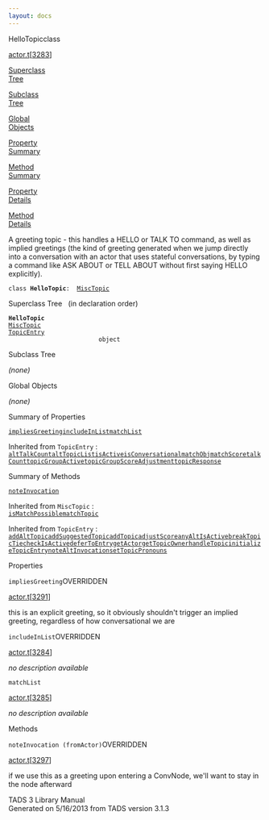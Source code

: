 ```yaml
---
layout: docs
---
```

<span class="title">HelloTopic</span><span class="type">class</span>

[actor.t](../file/actor.t.html)\[[3283](../source/actor.t.html#3283)\]

[Superclass  
Tree](#_SuperClassTree_)

[Subclass  
Tree](#_SubClassTree_)

[Global  
Objects](#_ObjectSummary_)

[Property  
Summary](#_PropSummary_)

[Method  
Summary](#_MethodSummary_)

[Property  
Details](#_Properties_)

[Method  
Details](#_Methods_)

<div class="fdesc">

A greeting topic - this handles a HELLO or TALK TO command, as well as
implied greetings (the kind of greeting generated when we jump directly
into a conversation with an actor that uses stateful conversations, by
typing a command like ASK ABOUT or TELL ABOUT without first saying HELLO
explicitly).

`class `**`HelloTopic`**` :   `[`MiscTopic`](../object/MiscTopic.html)

</div>

<span id="_SuperClassTree_"></span>

<div class="mjhd">

<span class="hdln">Superclass Tree</span>   (in declaration order)

</div>

**`HelloTopic`**  
[`MiscTopic`](../object/MiscTopic.html)  
[`TopicEntry`](../object/TopicEntry.html)  
`                         object`  
<span id="_SubClassTree_"></span>

<div class="mjhd">

<span class="hdln">Subclass Tree</span>  

</div>

*(none)* <span id="_ObjectSummary_"></span>

<div class="mjhd">

<span class="hdln">Global Objects</span>  

</div>

*(none)* <span id="_PropSummary_"></span>

<div class="mjhd">

<span class="hdln">Summary of Properties</span>  

</div>

[`impliesGreeting`](#impliesGreeting)[`includeInList`](#includeInList)[`matchList`](#matchList)



Inherited from `TopicEntry` :  
[`altTalkCount`](../object/TopicEntry.html#altTalkCount)[`altTopicList`](../object/TopicEntry.html#altTopicList)[`isActive`](../object/TopicEntry.html#isActive)[`isConversational`](../object/TopicEntry.html#isConversational)[`matchObj`](../object/TopicEntry.html#matchObj)[`matchScore`](../object/TopicEntry.html#matchScore)[`talkCount`](../object/TopicEntry.html#talkCount)[`topicGroupActive`](../object/TopicEntry.html#topicGroupActive)[`topicGroupScoreAdjustment`](../object/TopicEntry.html#topicGroupScoreAdjustment)[`topicResponse`](../object/TopicEntry.html#topicResponse)

<span id="_MethodSummary_"></span>

<div class="mjhd">

<span class="hdln">Summary of Methods</span>  

</div>

[`noteInvocation`](#noteInvocation)

Inherited from `MiscTopic` :  
[`isMatchPossible`](../object/MiscTopic.html#isMatchPossible)[`matchTopic`](../object/MiscTopic.html#matchTopic)

Inherited from `TopicEntry` :  
[`addAltTopic`](../object/TopicEntry.html#addAltTopic)[`addSuggestedTopic`](../object/TopicEntry.html#addSuggestedTopic)[`addTopic`](../object/TopicEntry.html#addTopic)[`adjustScore`](../object/TopicEntry.html#adjustScore)[`anyAltIsActive`](../object/TopicEntry.html#anyAltIsActive)[`breakTopicTie`](../object/TopicEntry.html#breakTopicTie)[`checkIsActive`](../object/TopicEntry.html#checkIsActive)[`deferToEntry`](../object/TopicEntry.html#deferToEntry)[`getActor`](../object/TopicEntry.html#getActor)[`getTopicOwner`](../object/TopicEntry.html#getTopicOwner)[`handleTopic`](../object/TopicEntry.html#handleTopic)[`initializeTopicEntry`](../object/TopicEntry.html#initializeTopicEntry)[`noteAltInvocation`](../object/TopicEntry.html#noteAltInvocation)[`setTopicPronouns`](../object/TopicEntry.html#setTopicPronouns)

<span id="_Properties_"></span>

<div class="mjhd">

<span class="hdln">Properties</span>  

</div>

<span id="impliesGreeting"></span>

`impliesGreeting`<span class="rem">OVERRIDDEN</span>

[actor.t](../file/actor.t.html)\[[3291](../source/actor.t.html#3291)\]

<div class="desc">

this is an explicit greeting, so it obviously shouldn't trigger an
implied greeting, regardless of how conversational we are

</div>

<span id="includeInList"></span>

`includeInList`<span class="rem">OVERRIDDEN</span>

[actor.t](../file/actor.t.html)\[[3284](../source/actor.t.html#3284)\]

<div class="desc">

*no description available*

</div>

<span id="matchList"></span>

`matchList`

[actor.t](../file/actor.t.html)\[[3285](../source/actor.t.html#3285)\]

<div class="desc">

*no description available*

</div>

<span id="_Methods_"></span>

<div class="mjhd">

<span class="hdln">Methods</span>  

</div>

<span id="noteInvocation"></span>

`noteInvocation (fromActor)`<span class="rem">OVERRIDDEN</span>

[actor.t](../file/actor.t.html)\[[3297](../source/actor.t.html#3297)\]

<div class="desc">

if we use this as a greeting upon entering a ConvNode, we'll want to
stay in the node afterward

</div>

<div class="ftr">

TADS 3 Library Manual  
Generated on 5/16/2013 from TADS version 3.1.3

</div>
